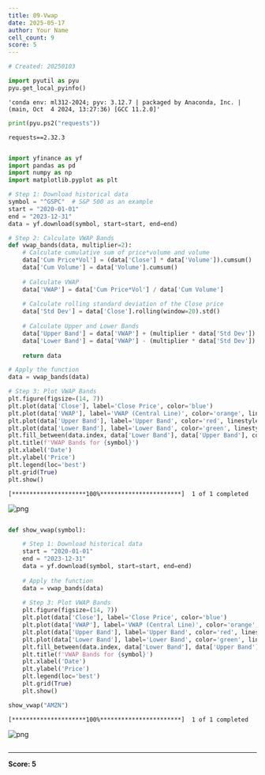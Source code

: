 ```yaml
---
title: 09-Vwap
date: 2025-05-17
author: Your Name
cell_count: 9
score: 5
---
```


```python
# Created: 20250103
```


```python
import pyutil as pyu
pyu.get_local_pyinfo()
```




    'conda env: ml312-2024; pyv: 3.12.7 | packaged by Anaconda, Inc. | (main, Oct  4 2024, 13:27:36) [GCC 11.2.0]'




```python
print(pyu.ps2("requests"))
```

    requests==2.32.3
    



```python

```


```python
import yfinance as yf
import pandas as pd
import numpy as np
import matplotlib.pyplot as plt

# Step 1: Download historical data
symbol = "^GSPC"  # S&P 500 as an example
start = "2020-01-01"
end = "2023-12-31"
data = yf.download(symbol, start=start, end=end)

# Step 2: Calculate VWAP Bands
def vwap_bands(data, multiplier=2):
    # Calculate cumulative sum of price*volume and volume
    data['Cum Price*Vol'] = (data['Close'] * data['Volume']).cumsum()
    data['Cum Volume'] = data['Volume'].cumsum()
    
    # Calculate VWAP
    data['VWAP'] = data['Cum Price*Vol'] / data['Cum Volume']
    
    # Calculate rolling standard deviation of the Close price
    data['Std Dev'] = data['Close'].rolling(window=20).std()
    
    # Calculate Upper and Lower Bands
    data['Upper Band'] = data['VWAP'] + (multiplier * data['Std Dev'])
    data['Lower Band'] = data['VWAP'] - (multiplier * data['Std Dev'])
    
    return data

# Apply the function
data = vwap_bands(data)

# Step 3: Plot VWAP Bands
plt.figure(figsize=(14, 7))
plt.plot(data['Close'], label='Close Price', color='blue')
plt.plot(data['VWAP'], label='VWAP (Central Line)', color='orange', linestyle='-')
plt.plot(data['Upper Band'], label='Upper Band', color='red', linestyle='--')
plt.plot(data['Lower Band'], label='Lower Band', color='green', linestyle='--')
plt.fill_between(data.index, data['Lower Band'], data['Upper Band'], color='gray', alpha=0.2)
plt.title(f'VWAP Bands for {symbol}')
plt.xlabel('Date')
plt.ylabel('Price')
plt.legend(loc='best')
plt.grid(True)
plt.show()
```

    [*********************100%***********************]  1 of 1 completed



    
![png](/mlnotes/images/09-VWAP_4_1.png)
    



```python

```


```python
def show_vwap(symbol):

    # Step 1: Download historical data
    start = "2020-01-01"
    end = "2023-12-31"
    data = yf.download(symbol, start=start, end=end)
    
    # Apply the function
    data = vwap_bands(data)
    
    # Step 3: Plot VWAP Bands
    plt.figure(figsize=(14, 7))
    plt.plot(data['Close'], label='Close Price', color='blue')
    plt.plot(data['VWAP'], label='VWAP (Central Line)', color='orange', linestyle='-')
    plt.plot(data['Upper Band'], label='Upper Band', color='red', linestyle='--')
    plt.plot(data['Lower Band'], label='Lower Band', color='green', linestyle='--')
    plt.fill_between(data.index, data['Lower Band'], data['Upper Band'], color='gray', alpha=0.2)
    plt.title(f'VWAP Bands for {symbol}')
    plt.xlabel('Date')
    plt.ylabel('Price')
    plt.legend(loc='best')
    plt.grid(True)
    plt.show()
```


```python
show_vwap("AMZN")
```

    [*********************100%***********************]  1 of 1 completed



    
![png](/mlnotes/images/09-VWAP_7_1.png)
    



```python

```


---
**Score: 5**